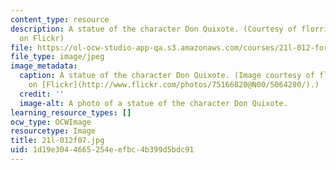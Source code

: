 ```yaml
---
content_type: resource
description: A statue of the character Don Quixote. (Courtesy of florriebassingbourn
  on Flickr)
file: https://ol-ocw-studio-app-qa.s3.amazonaws.com/courses/21l-012-forms-of-western-narrative-fall-2007/1d19e3044665254eefbc4b399d5bdc91_21l-012f07.jpg
file_type: image/jpeg
image_metadata:
  caption: A statue of the character Don Quixote. (Image courtesy of florriebassingbourn
    on [Flickr](http://www.flickr.com/photos/75166820@N00/5064290/).)
  credit: ''
  image-alt: A photo of a statue of the character Don Quixote.
learning_resource_types: []
ocw_type: OCWImage
resourcetype: Image
title: 21l-012f07.jpg
uid: 1d19e304-4665-254e-efbc-4b399d5bdc91
---
```

